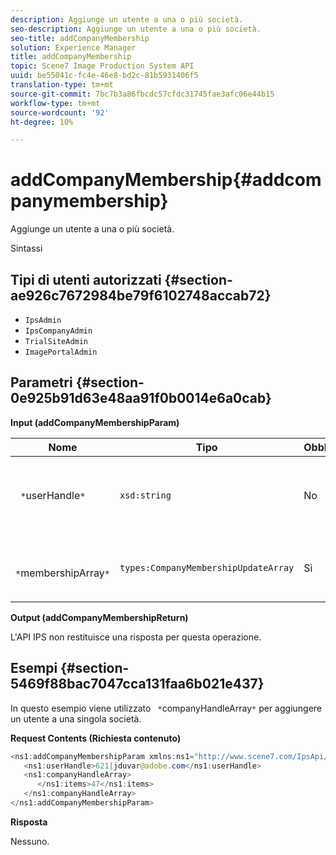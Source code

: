 ```yaml
---
description: Aggiunge un utente a una o più società.
seo-description: Aggiunge un utente a una o più società.
seo-title: addCompanyMembership
solution: Experience Manager
title: addCompanyMembership
topic: Scene7 Image Production System API
uuid: be55041c-fc4e-46e8-bd2c-81b5931406f5
translation-type: tm+mt
source-git-commit: 7bc7b3a86fbcdc57cfdc31745fae3afc06e44b15
workflow-type: tm+mt
source-wordcount: '92'
ht-degree: 10%

---
```



# addCompanyMembership{#addcompanymembership}

Aggiunge un utente a una o più società.

Sintassi

## Tipi di utenti autorizzati {#section-ae926c7672984be79f6102748accab72}

* `IpsAdmin`
* `IpsCompanyAdmin`
* `TrialSiteAdmin`
* `ImagePortalAdmin`

## Parametri {#section-0e925b91d63e48aa91f0b0014e6a0cab}

**Input (addCompanyMembershipParam)**

| Nome | Tipo | Obbligatorio | Descrizione |
|---|---|---|---|
| ` *`userHandle`*` | `xsd:string` | No | L’handle per l’utente di cui si desidera aggiungere l’iscrizione. |
| ` *`membershipArray`*` | `types:CompanyMembershipUpdateArray` | Sì | Un array di società a cui si sta aggiungendo l&#39;utente. |

**Output (addCompanyMembershipReturn)**

L&#39;API IPS non restituisce una risposta per questa operazione.

## Esempi {#section-5469f88bac7047cca131faa6b021e437}

In questo esempio viene utilizzato ` *`companyHandleArray`*` per aggiungere un utente a una singola società.

**Request Contents (Richiesta contenuto)**

```java
<ns1:addCompanyMembershipParam xmlns:ns1="http://www.scene7.com/IpsApi/xsd">
   <ns1:userHandle>621|jduvar@adobe.com</ns1:userHandle>
   <ns1:companyHandleArray>
      </ns1:items>47</ns1:items>
   </ns1:companyHandleArray>
</ns1:addCompanyMembershipParam>
```

**Risposta**

Nessuno.
